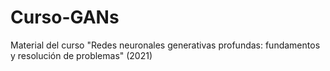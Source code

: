 # Curso-GANs

Material del curso "Redes neuronales generativas profundas: fundamentos y resolución de problemas" (2021)
